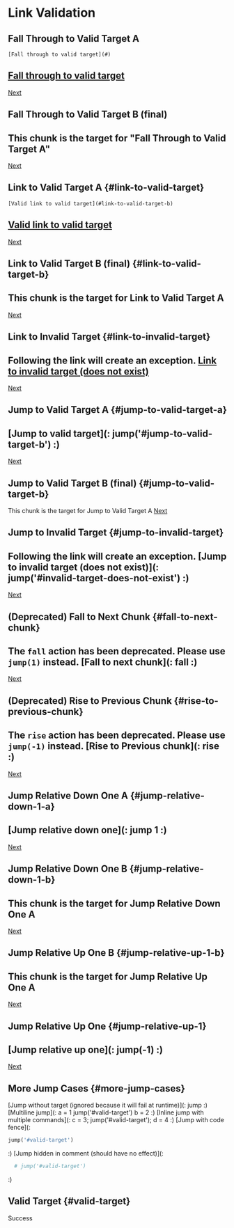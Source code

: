 # Link Validation

## Fall Through to Valid Target A
~~~
[Fall through to valid target](#)
~~~

[Fall through to valid target](#)
---
[Next](#)


## Fall Through to Valid Target B (final)

This chunk is the target for "Fall Through to Valid Target A"
---
[Next](#)


## Link to Valid Target A {#link-to-valid-target}
~~~
[Valid link to valid target](#link-to-valid-target-b)
~~~
[Valid link to valid target](#link-to-valid-target-b)
---
[Next](#)


## Link to Valid Target B (final) {#link-to-valid-target-b}

This chunk is the target for Link to Valid Target A
---
[Next](#)


## Link to Invalid Target {#link-to-invalid-target}
Following the link will create an exception.
[Link to invalid target (does not exist)](#invalid-target-does-not-exist)
---
[Next](#)


## Jump to Valid Target A {#jump-to-valid-target-a}
[Jump to valid target](: jump('#jump-to-valid-target-b') :)
---
[Next](#)


## Jump to Valid Target B (final) {#jump-to-valid-target-b}
This chunk is the target for Jump to Valid Target A
[Next](#)


## Jump to Invalid Target {#jump-to-invalid-target}
Following the link will create an exception.
[Jump to invalid target (does not exist)](: jump('#invalid-target-does-not-exist') :)
---
[Next](#)

## (Deprecated) Fall to Next Chunk {#fall-to-next-chunk}
The `fall` action has been deprecated. Please use `jump(1)` instead.
[Fall to next chunk](: fall :)
---
[Next](#)


## (Deprecated) Rise to Previous Chunk {#rise-to-previous-chunk}
The `rise` action has been deprecated. Please use `jump(-1)` instead.
[Rise to Previous chunk](: rise :)
---
[Next](#)


## Jump Relative Down One A {#jump-relative-down-1-a}
[Jump relative down one](: jump 1 :)
---
[Next](#)

## Jump Relative Down One B {#jump-relative-down-1-b}
This chunk is the target for Jump Relative Down One A
---
[Next](#)

## Jump Relative Up One B {#jump-relative-up-1-b}
This chunk is the target for Jump Relative Up One A
---
[Next](#)


## Jump Relative Up One {#jump-relative-up-1}
[Jump relative up one](: jump(-1) :)
---
[Next](#)


## More Jump Cases {#more-jump-cases}
[Jump without target (ignored because it will fail at runtime)](: jump :)
[Multiline jump](:
  a = 1
  jump('#valid-target')
  b = 2
:)
[Inline jump with multiple commands](: c = 3; jump('#valid-target'); d = 4 :)
[Jump with code fence](:
  ```rb
  jump('#valid-target')
  ```
:)
[Jump hidden in comment (should have no effect)](:
  ```rb
    # jump('#valid-target')
  ```
:)


## Valid Target {#valid-target}
Success